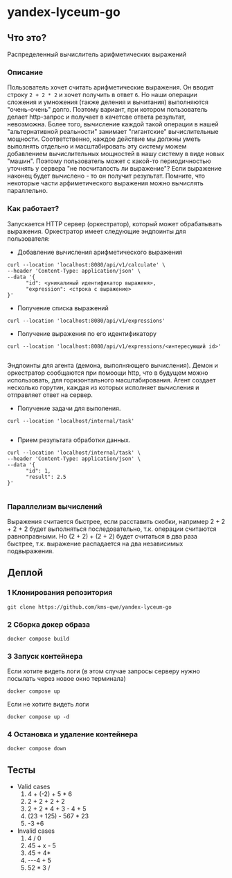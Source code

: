 # yandex-lyceum-go

## Что это? 

Распределенный вычислитель арифметических выражений

### Описание

Пользователь хочет считать арифметические выражения. Он вводит строку `2 + 2 * 2` и хочет получить в ответ `6`. Но наши операции сложения и умножения (также деления и вычитания) выполняются "очень-очень" долго. Поэтому вариант, при котором пользователь делает http-запрос и получает в качетсве ответа результат, невозможна. Более того, вычисление каждой такой операции в нашей "альтернативной реальности" занимает "гигантские" вычислительные мощности. Соответственно, каждое действие мы должны уметь выполнять отдельно и масштабировать эту систему можем добавлением вычислительных мощностей в нашу систему в виде новых "машин". Поэтому пользователь может с какой-то периодичностью уточнять у сервера "не посчиталость ли выражение"? Если выражение наконец будет вычислено - то он получит результат. Помните, что некоторые части арфиметического выражения можно вычислять параллельно.

### Как работает?

Запускается HTTP сервер (оркестратор), который может обрабатывать выражения. Оркестратор имеет следующие эндпоинты для пользователя:

- Добавление вычисления арифметического выражения
 
```commandline
curl --location 'localhost:8080/api/v1/calculate' \
--header 'Content-Type: application/json' \
--data '{
      "id": <уникалиный идентификатор выраженя>,
      "expression": <строка с выражение>
}'
```
 
- Получение списка выражений
 
```commandline
curl --location 'localhost:8080/api/v1/expressions'

```

- Получение выражения по его идентификатору
 
```commandline
curl --location 'localhost:8080/api/v1/expressions/<интересующий id>'
 
```

Эндпоинты для агента (демона, выполняющего вычисления). Демон и оркестратор сообщаются при помоощи http, что в будущем можно использовать, для горизонтального масштабирования. Агент создает несколько горутин, каждая из которых исполняет вычисления и отправляет ответ на сервер.

- Получение задачи для выполения.
 
```commandline
curl --location 'localhost/internal/task'
 
```
 
- Прием результата обработки данных.
 
```commandline
curl --location 'localhost/internal/task' \
--header 'Content-Type: application/json' \
--data '{
      "id": 1,
      "result": 2.5
}'
 
```

### Параллелизм вычислений

Выражения считается быстрее, если расставить скобки, например 2 + 2 + 2 + 2 будет выполняться последовательно, т.к. операции считаются равноправными. Но (2 + 2) + (2 + 2) будет считаться в два раза быстрее, т.к. выражение распадается на два независимых подвыражения. 

## Деплой

### 1 Клонирования репозитория

```commandline
git clone https://github.com/kms-qwe/yandex-lyceum-go
```
### 2 Сборка докер образа

```commandline
docker compose build
```

### 3 Запуск контейнера

Если хотите видеть логи (в этом случае запросы серверу нужно посылать через новое окно терминала)

```commandline
docker compose up 
```
Если не хотите видеть логи 

```commandline
docker compose up -d
```
### 4 Остановка и удаление контейнера

```commandline
docker compose down
```

## Тесты

- Valid cases
    1. 4 + (-2) + 5 * 6
    2. 2 + 2 + 2 + 2
    3. 2 + 2 * 4 + 3 - 4 + 5
    4. (23 + 125) - 567 * 23
    5. -3 +6
- Invalid cases
    1. 4 / 0
    2. 45 + x - 5
    3. 45 + 4*
    4. ---4 + 5
    5. 52 * 3 /
